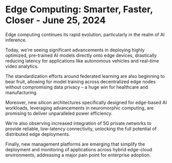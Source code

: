 # Edge Computing: Smarter, Faster, Closer - June 25, 2024

Edge computing continues its rapid evolution, particularly in the realm of AI inference.

Today, we're seeing significant advancements in deploying highly optimized, pre-trained AI models directly onto edge devices, drastically reducing latency for applications like autonomous vehicles and real-time video analytics.

The standardization efforts around federated learning are also beginning to bear fruit, allowing for model training across decentralized edge nodes without compromising data privacy – a huge win for healthcare and manufacturing.

Moreover, new silicon architectures specifically designed for edge-based AI workloads, leveraging advancements in neuromorphic computing, are promising to deliver unparalleled power efficiency.

We're also observing increased integration of 5G private networks to provide reliable, low-latency connectivity, unlocking the full potential of distributed edge deployments.

Finally, new management platforms are emerging that simplify the deployment and monitoring of applications across hybrid edge-cloud environments, addressing a major pain point for enterprise adoption.
